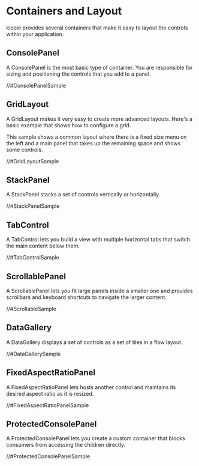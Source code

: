 ﻿# Containers and Layout

klooie provides several containers that make it easy to layout the controls within your application.

## ConsolePanel

A ConsolePanel is the most basic type of container. You are responsible for sizing and positioning the controls that you add to a panel.

//#ConsolePanelSample

## GridLayout

A GridLayout makes it very easy to create more advanced layouts. Here's a basic example that shows how to configure a grid.

This sample shows a common layout where there is a fixed size menu on the left and a main panel that takes up the remaining space and shows some controls.

//#GridLayoutSample

## StackPanel

A StackPanel stacks a set of controls vertically or horizontally.

//#StackPanelSample

## TabControl

A TabControl lets you build a view with multiple horizontal tabs that switch the main content below them.

//#TabControlSample

## ScrollablePanel

A ScrollablePanel lets you fit large panels inside a smaller one and provides scrollbars and keyboard shortcuts to navigate the larger content.

//#ScrollableSample

## DataGallery

A DataGallery displays a set of controls as a set of tiles in a flow layout.

//#DataGallerySample

## FixedAspectRatioPanel

A FixedAspectRatioPanel lets hosts another control and maintains its desired aspect ratio as it is resized. 

//#FixedAspectRatioPanelSample

## ProtectedConsolePanel

A ProtectedConsolePanel lets you create a custom container that blocks consumers from accessing the children directly.

//#ProtectedConsolePanelSample